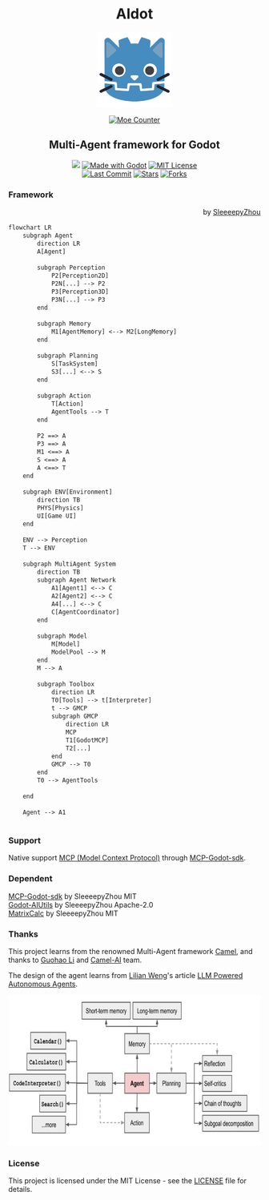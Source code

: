 # <center>AIdot</center>
<p align="center">
  <a href="https://github.com/SleeeepyZhou/AIdot">
	<img src="addons/AIdot/Res/UI/Icon/icon.png" width="150" alt="AIdot logo">
  </a>
</p>

<div align="center">

[![Moe Counter](https://count.getloli.com/@AIdot?name=AIdot&theme=moebooru)](https://github.com/SleeeepyZhou/AIdot)

</div>

<div align="center">

## Multi-Agent framework for Godot

</div>


<div align="center">

[![](https://badge.mcpx.dev)](https://modelcontextprotocol.io/introduction) [![Made with Godot](https://img.shields.io/badge/Made%20with-Godot-478CBF?style=flat&logo=godot%20engine&logoColor=white)](https://godotengine.org) [![](https://img.shields.io/badge/License-MIT-red.svg 'MIT License')](https://opensource.org/licenses/MIT)  
[![](https://img.shields.io/github/last-commit/SleeeepyZhou/AIdot 'Last Commit')](https://github.com/SleeeepyZhou/AIdot) [![](https://img.shields.io/github/stars/SleeeepyZhou/AIdot 'Stars')](https://github.com/SleeeepyZhou/AIdot/stargazers) [![](https://img.shields.io/github/forks/SleeeepyZhou/AIdot 'Forks')](https://github.com/SleeeepyZhou/AIdot/network/members)

</div>

### Framework

<div align="right">

  by [SleeeepyZhou](https://github.com/SleeeepyZhou)

</div>

```mermaid
flowchart LR
	subgraph Agent
		direction LR
		A[Agent]

		subgraph Perception
			P2[Perception2D]
			P2N[...] --> P2
			P3[Perception3D]
			P3N[...] --> P3
		end

		subgraph Memory
			M1[AgentMemory] <--> M2[LongMemory]
		end

		subgraph Planning
			S[TaskSystem]
			S3[...] <--> S
		end

		subgraph Action
			T[Action]
			AgentTools --> T
		end

		P2 ==> A
		P3 ==> A
		M1 <==> A
		S <==> A
		A <==> T
	end

	subgraph ENV[Environment]
		direction TB
		PHYS[Physics]
		UI[Game UI]
	end

	ENV --> Perception
	T --> ENV

	subgraph MultiAgent System
		direction TB
		subgraph Agent Network
			A1[Agent1] <--> C
			A2[Agent2] <--> C
			A4[...] <--> C
			C[AgentCoordinator]
		end

		subgraph Model
			M[Model]
			ModelPool --> M
		end
		M --> A

		subgraph Toolbox
			direction LR
			T0[Tools] --> t[Interpreter]
			t --> GMCP
			subgraph GMCP
				direction LR
				MCP
				T1[GodotMCP]
				T2[...]
			end
			GMCP --> T0
		end
		T0 --> AgentTools

	end

	Agent --> A1
	
```

### Support
Native support [MCP (Model Context Protocol)](https://github.com/modelcontextprotocol) through [MCP-Godot-sdk](https://github.com/SleeeepyZhou/MCP-Godot-sdk).  

### Dependent
[MCP-Godot-sdk](https://github.com/SleeeepyZhou/MCP-Godot-sdk) by SleeeepyZhou MIT  
[Godot-AIUtils](https://github.com/SleeeepyZhou/Godot-AIUtils) by SleeeepyZhou Apache-2.0  
[MatrixCalc](https://github.com/SleeeepyZhou/MatrixCalc) by SleeeepyZhou MIT  

### Thanks
This project learns from the renowned Multi-Agent framework [Camel](https://www.camel-ai.org), and thanks to [Guohao Li](https://github.com/lightaime) and [Camel-AI](https://github.com/camel-ai) team.

The design of the agent learns from [Lilian Weng](https://github.com/lilianweng)'s article [LLM Powered Autonomous Agents](https://lilianweng.github.io/posts/2023-06-23-agent/).  

<p align="center">
  <a href="https://lilianweng.github.io/posts/2023-06-23-agent/">
	<img src="./addons/AIdot/.Asset/LLMPoweredAutonomousAgents.png" height="300" alt="LLM Powered Autonomous Agents">
  </a>
</p>

### License

This project is licensed under the MIT License - see the [LICENSE](LICENSE) file for details.